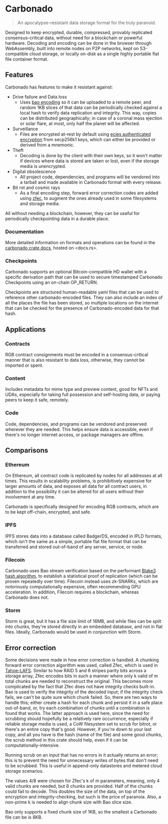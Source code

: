 # Carbonado

> An apocalypse-resistant data storage format for the truly paranoid.

Designed to keep encrypted, durable, compressed, provably replicated consensus-critical data, without need for a blockchain or powerful hardware. Decoding and encoding can be done in the browser through WebAssembly, built into remote nodes on P2P networks, kept on S3-compatible cloud storage, or locally on-disk as a single highly portable flat file container format.

## Features

Carbonado has features to make it resistant against:

- Drive failure and Data loss
    - Uses [bao encoding](https://github.com/oconnor663/bao) so it can be uploaded to a remote peer, and random 1KB slices of that data can be periodically checked against a local hash to verify data replication and integrity. This way, copies can be distributed geographically; in case of a coronal mass ejection or solar flare, at most, only half the planet will be affected.
- Surveillance
    - Files are encrypted at-rest by default using [ecies authenticated encryption](https://docs.rs/ecies/latest/ecies/) from secp256k1 keys, which can either be provided or derived from a mnemonic.
- Theft
    - Decoding is done by the client with their own keys, so it won't matter if devices where data is stored are taken or lost, even if the storage media is unencrypted.
- Digital obsolescence
    - All project code, dependencies, and programs will be vendored into a tarball and made available in Carbonado format with every release.
- Bit rot and cosmic rays
  - As a final encoding step, forward error correction codes are added using [zfec](https://github.com/thornleywalker/zfec-rs), to augment the ones already used in some filesystems and storage media.

All without needing a blockchain, however, they can be useful for periodically checkpointing data in a durable place.

### Documentation

More detailed information on formats and operations can be found in the [carbonado crate docs](https://docs.rs/carbonado), hosted on <docs.rs>.

### Checkpoints

Carbonado supports an optional Bitcoin-compatible HD wallet with a specific derivation path that can be used to secure timestamped Carbonado Checkpoints using an on-chain OP_RETURN.

Checkpoints are structured human-readable yaml files that can be used to reference other carbonado-encoded files. They can also include an index of all the places the file has been stored, so multiple locations on the internet that can be checked for the presence of Carbonado-encoded data for that hash.

## Applications

### Contracts

RGB contract consignments must be encoded in a consensus-critical manner that is also resistant to data loss, otherwise, they cannot be imported or spent.

### Content

Includes metadata for mime type and preview content, good for NFTs and UDAs, especially for taking full possession and self-hosting data, or paying peers to keep it safe, remotely.

### Code

Code, dependencies, and programs can be vendored and preserved wherever they are needed. This helps ensure data is accessible, even if there's no longer internet access, or package managers are offline.

## Comparisons

### Ethereum

On Ethereum, all contract code is replicated by nodes for all addresses at all times. This results in scalability problems, is prohibitively expensive for larger amounts of data, and exposes all data for all contract users, in addition to the possibility it can be altered for all users without their involvement at any time.

Carbonado is specifically designed for encoding RGB contracts, which are to be kept off-chain, encrypted, and safe.

### IPFS

IPFS stores data into a database called BadgerDS, encoded in IPLD formats, which isn't the same as a simple, portable flat file format that can be transferred and stored out-of-band of any server, service, or node.

### Filecoin

Carbonado uses Bao stream verification based on the performant [Blake3 hash algorithm](https://github.com/BLAKE3-team/BLAKE3), to establish a statistical proof of replication (which can be proven repeatedly over time). Filecoin instead uses zk-SNARKs, which are notoriously computationally expensive, often recommending GPU acceleration. In addition, Filecoin requires a blockchain, whereas Carbonado does not.

### Storm

Storm is great, but it has a file size limit of 16MB, and while files can be split into chunks, they're stored directly in an embedded database, and not in flat files. Ideally, Carbonado would be used in conjunction with Storm.

## Error correction

Some decisions were made in how error correction is handled. A chunking forward error correction algorithm was used, called Zfec, which is used in [Tahoe-LAFS](https://tahoe-lafs.org/trac/tahoe-lafs). Similar to how RAID 5 and 6 stripes parity bits across a storage array, Zfec encodes bits in such a manner where only k valid of m total chunks are needed to reconstruct the original. This becomes more complicated by the fact that Zfec does not have integrity checks built-in. Bao is used to verify the integrity of the decoded input; if the integrity check fails, we can't be quite sure which chunk failed. So, there are two ways to handle this; either create a hash for each chunk and persist it in a safe place out-of-band, or, try each combination of chunks until a combination is found that works. The latter approach is used here, since the need for scrubbing should hopefully be a relatively rare occurrence, especially if reliable storage media is used, a CoW filesystem set to scrub for bitrot, or there's an entire copy that's good. However, if you're down to your last copy, and all you have is the hash (name of the file) and some good chunks, the scrub method in this crate should help, even if it can be computationally-intensive.

Running scrub on an input that has no errors in it actually returns an error; this is to prevent the need for unnecessary writes of bytes that don't need to be scrubbed. This is useful in append-only datastores and metered cloud storage scenarios.

The values 4/8 were chosen for Zfec's k of m parameters, meaning, only 4 valid chunks are needed, but 8 chunks are provided. Half of the chunks could fail to decode. This doubles the size of the data, on top of the encryption and integrity-checking, but such is the price of paranoia. Also, a non-prime k is needed to align chunk size with Bao slice size.

Bao only supports a fixed chunk size of 1KB, so the smallest a Carbonado file can be is 8KB.
